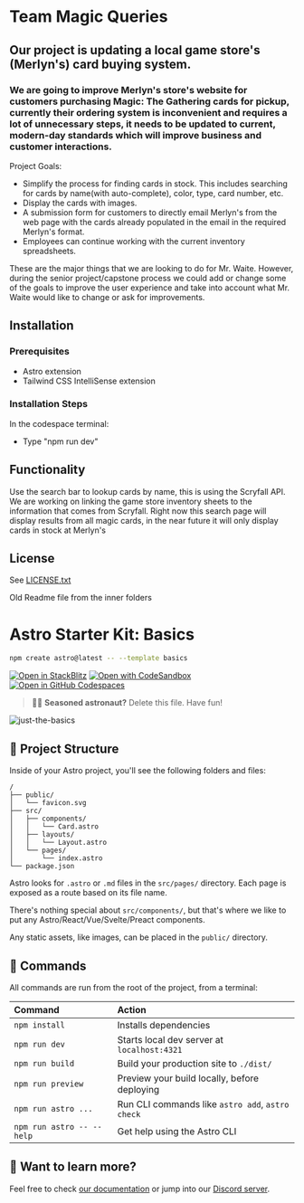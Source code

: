 # Team Magic Queries

## Our project is updating a local game store's (Merlyn's) card buying system.  

### We are going to improve Merlyn's store's website for customers purchasing Magic: The Gathering cards for pickup, currently their ordering system is inconvenient and requires a lot of unnecessary steps, it needs to be updated to current, modern-day standards which will improve business and customer interactions. 

Project Goals:

  * Simplify the process for finding cards in stock. This includes searching for cards by name(with auto-complete), color, type, card number, etc.
  * Display the cards with images.
  * A submission form for customers to directly email Merlyn's from the web page with the cards already populated in the email in the required Merlyn's format.
  * Employees can continue working with the current inventory spreadsheets.

These are the major things that we are looking to do for Mr. Waite. However, during the senior project/capstone process we could add or change some of the goals to improve the user experience and take into account what Mr. Waite would like to change or ask for improvements.

## Installation

### Prerequisites

  - Astro extension
  - Tailwind CSS IntelliSense extension

### Installation Steps

In the codespace terminal:

  - Type "npm run dev"

## Functionality

Use the search bar to lookup cards by name, this is using the Scryfall API. We are working on linking the game store inventory sheets to the information that comes from Scryfall. Right now this search page will display results from all magic cards, in the near future it will only display cards in stock at Merlyn's

## License

See [LICENSE.txt](https://github.com/CSCD488-Winter2024/Magic-Queries-Main-Repo/blob/main/LICENSE.txt)

Old Readme file from the inner folders 
# Astro Starter Kit: Basics

```sh
npm create astro@latest -- --template basics
```

[![Open in StackBlitz](https://developer.stackblitz.com/img/open_in_stackblitz.svg)](https://stackblitz.com/github/withastro/astro/tree/latest/examples/basics)
[![Open with CodeSandbox](https://assets.codesandbox.io/github/button-edit-lime.svg)](https://codesandbox.io/p/sandbox/github/withastro/astro/tree/latest/examples/basics)
[![Open in GitHub Codespaces](https://github.com/codespaces/badge.svg)](https://codespaces.new/withastro/astro?devcontainer_path=.devcontainer/basics/devcontainer.json)

> 🧑‍🚀 **Seasoned astronaut?** Delete this file. Have fun!

![just-the-basics](https://github.com/withastro/astro/assets/2244813/a0a5533c-a856-4198-8470-2d67b1d7c554)

## 🚀 Project Structure

Inside of your Astro project, you'll see the following folders and files:

```text
/
├── public/
│   └── favicon.svg
├── src/
│   ├── components/
│   │   └── Card.astro
│   ├── layouts/
│   │   └── Layout.astro
│   └── pages/
│       └── index.astro
└── package.json
```

Astro looks for `.astro` or `.md` files in the `src/pages/` directory. Each page is exposed as a route based on its file name.

There's nothing special about `src/components/`, but that's where we like to put any Astro/React/Vue/Svelte/Preact components.

Any static assets, like images, can be placed in the `public/` directory.

## 🧞 Commands

All commands are run from the root of the project, from a terminal:

| Command                   | Action                                           |
| :------------------------ | :----------------------------------------------- |
| `npm install`             | Installs dependencies                            |
| `npm run dev`             | Starts local dev server at `localhost:4321`      |
| `npm run build`           | Build your production site to `./dist/`          |
| `npm run preview`         | Preview your build locally, before deploying     |
| `npm run astro ...`       | Run CLI commands like `astro add`, `astro check` |
| `npm run astro -- --help` | Get help using the Astro CLI                     |

## 👀 Want to learn more?

Feel free to check [our documentation](https://docs.astro.build) or jump into our [Discord server](https://astro.build/chat).
